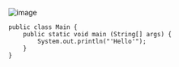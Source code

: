 ![image](https://user-images.githubusercontent.com/58898466/152309685-b27ec8cd-bc25-4895-b713-a8037945d3bc.png)
~~~
public class Main {
    public static void main (String[] args) {
        System.out.println("'Hello'");
    }
}
~~~
